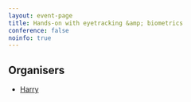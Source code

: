 ```yaml
---
layout: event-page
title: Hands-on with eyetracking &amp; biometrics
conference: false
noinfo: true
---
```


## Organisers

- <a href="http://uxbrighton.org.uk/about/#harry">Harry</a>